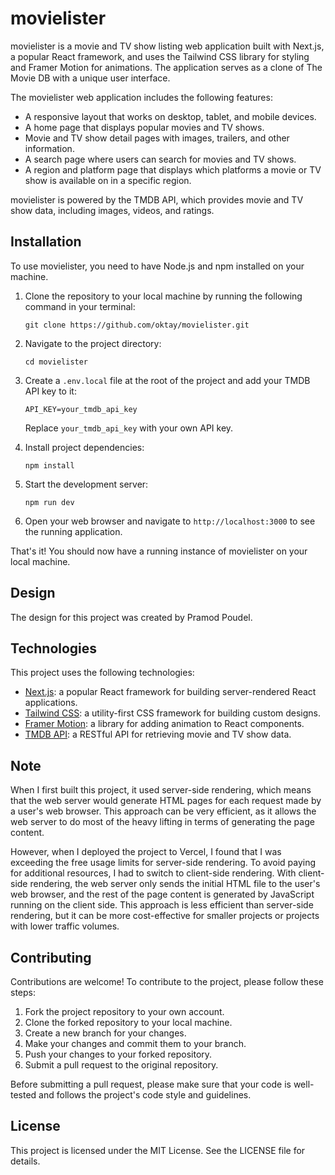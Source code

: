 # movielister

movielister is a movie and TV show listing web application built with Next.js, a popular React framework, and uses the Tailwind CSS library for styling and Framer Motion for animations. The application serves as a clone of The Movie DB with a unique user interface. 

The movielister web application includes the following features:

- A responsive layout that works on desktop, tablet, and mobile devices.
- A home page that displays popular movies and TV shows.
- Movie and TV show detail pages with images, trailers, and other information.
- A search page where users can search for movies and TV shows.
- A region and platform page that displays which platforms a movie or TV show is available on in a specific region.

movielister is powered by the TMDB API, which provides movie and TV show data, including images, videos, and ratings. 

## Installation

To use movielister, you need to have Node.js and npm installed on your machine. 

1. Clone the repository to your local machine by running the following command in your terminal:
   ```
   git clone https://github.com/oktay/movielister.git
   ```

2. Navigate to the project directory:
   ```
   cd movielister
   ```

3. Create a `.env.local` file at the root of the project and add your TMDB API key to it:
   ```
   API_KEY=your_tmdb_api_key
   ```
   Replace `your_tmdb_api_key` with your own API key.

4. Install project dependencies:
   ```
   npm install
   ```

5. Start the development server:
   ```
   npm run dev
   ```

6. Open your web browser and navigate to `http://localhost:3000` to see the running application.

That's it! You should now have a running instance of movielister on your local machine.

## Design

The design for this project was created by Pramod Poudel.

## Technologies

This project uses the following technologies:

- [Next.js](https://nextjs.org/): a popular React framework for building server-rendered React applications.
- [Tailwind CSS](https://tailwindcss.com/): a utility-first CSS framework for building custom designs.
- [Framer Motion](https://www.framer.com/motion/): a library for adding animation to React components.
- [TMDB API](https://www.themoviedb.org/documentation/api): a RESTful API for retrieving movie and TV show data.

## Note

When I first built this project, it used server-side rendering, which means that the web server would generate HTML pages for each request made by a user's web browser. This approach can be very efficient, as it allows the web server to do most of the heavy lifting in terms of generating the page content.

However, when I deployed the project to Vercel, I found that I was exceeding the free usage limits for server-side rendering. To avoid paying for additional resources, I had to switch to client-side rendering. With client-side rendering, the web server only sends the initial HTML file to the user's web browser, and the rest of the page content is generated by JavaScript running on the client side. This approach is less efficient than server-side rendering, but it can be more cost-effective for smaller projects or projects with lower traffic volumes.

## Contributing

Contributions are welcome! To contribute to the project, please follow these steps:

1. Fork the project repository to your own account.
2. Clone the forked repository to your local machine.
3. Create a new branch for your changes.
4. Make your changes and commit them to your branch.
5. Push your changes to your forked repository.
6. Submit a pull request to the original repository.

Before submitting a pull request, please make sure that your code is well-tested and follows the project's code style and guidelines.

## License

This project is licensed under the MIT License. See the LICENSE file for details.
